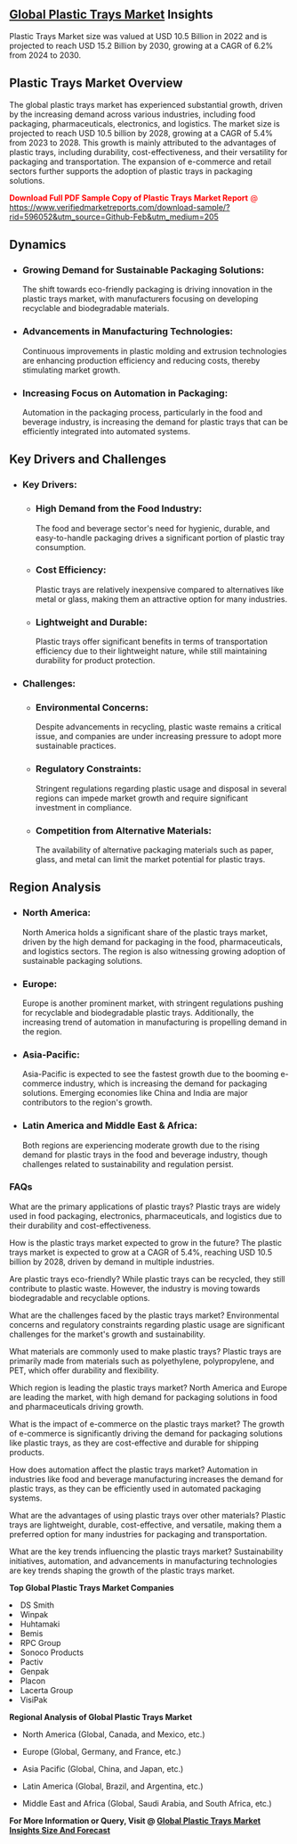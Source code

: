 <h2><a href="https://www.verifiedmarketreports.com/download-sample/?rid=596052&amp;utm_source=Github&amp;utm_medium=205" target="_blank">Global Plastic Trays Market</a> Insights</h2><p>Plastic Trays Market size was valued at USD 10.5 Billion in 2022 and is projected to reach USD 15.2 Billion by 2030, growing at a CAGR of 6.2% from 2024 to 2030.</p><p> <h2>Plastic Trays Market Overview</h2> <p>The global plastic trays market has experienced substantial growth, driven by the increasing demand across various industries, including food packaging, pharmaceuticals, electronics, and logistics. The market size is projected to reach USD 10.5 billion by 2028, growing at a CAGR of 5.4% from 2023 to 2028. This growth is mainly attributed to the advantages of plastic trays, including durability, cost-effectiveness, and their versatility for packaging and transportation. The expansion of e-commerce and retail sectors further supports the adoption of plastic trays in packaging solutions.</p> <p><p><span class=""><span style="color: #ff0000;"><strong>Download Full PDF Sample Copy of Plastic Trays Market Report</strong> @ </span><a href="https://www.verifiedmarketreports.com/download-sample/?rid=596052&amp;utm_source=Github-Feb&amp;utm_medium=205" target="_blank">https://www.verifiedmarketreports.com/download-sample/?rid=596052&amp;utm_source=Github-Feb&amp;utm_medium=205</a></span></p></p> <h2>Dynamics</h2> <ul> <li><h3>Growing Demand for Sustainable Packaging Solutions:</h3> The shift towards eco-friendly packaging is driving innovation in the plastic trays market, with manufacturers focusing on developing recyclable and biodegradable materials.</li> <li><h3>Advancements in Manufacturing Technologies:</h3> Continuous improvements in plastic molding and extrusion technologies are enhancing production efficiency and reducing costs, thereby stimulating market growth.</li> <li><h3>Increasing Focus on Automation in Packaging:</h3> Automation in the packaging process, particularly in the food and beverage industry, is increasing the demand for plastic trays that can be efficiently integrated into automated systems.</li> </ul> <h2>Key Drivers and Challenges</h2> <ul> <li><h3>Key Drivers:</h3> <ul> <li><h3>High Demand from the Food Industry:</h3> The food and beverage sector's need for hygienic, durable, and easy-to-handle packaging drives a significant portion of plastic tray consumption.</li> <li><h3>Cost Efficiency:</h3> Plastic trays are relatively inexpensive compared to alternatives like metal or glass, making them an attractive option for many industries.</li> <li><h3>Lightweight and Durable:</h3> Plastic trays offer significant benefits in terms of transportation efficiency due to their lightweight nature, while still maintaining durability for product protection.</li> </ul> </li> <li><h3>Challenges:</h3> <ul> <li><h3>Environmental Concerns:</h3> Despite advancements in recycling, plastic waste remains a critical issue, and companies are under increasing pressure to adopt more sustainable practices.</li> <li><h3>Regulatory Constraints:</h3> Stringent regulations regarding plastic usage and disposal in several regions can impede market growth and require significant investment in compliance.</li> <li><h3>Competition from Alternative Materials:</h3> The availability of alternative packaging materials such as paper, glass, and metal can limit the market potential for plastic trays.</li> </ul> </li> </ul> <h2>Region Analysis</h2> <ul> <li><h3>North America:</h3> North America holds a significant share of the plastic trays market, driven by the high demand for packaging in the food, pharmaceuticals, and logistics sectors. The region is also witnessing growing adoption of sustainable packaging solutions.</li> <li><h3>Europe:</h3> Europe is another prominent market, with stringent regulations pushing for recyclable and biodegradable plastic trays. Additionally, the increasing trend of automation in manufacturing is propelling demand in the region.</li> <li><h3>Asia-Pacific:</h3> Asia-Pacific is expected to see the fastest growth due to the booming e-commerce industry, which is increasing the demand for packaging solutions. Emerging economies like China and India are major contributors to the region's growth.</li> <li><h3>Latin America and Middle East & Africa:</h3> Both regions are experiencing moderate growth due to the rising demand for plastic trays in the food and beverage industry, though challenges related to sustainability and regulation persist.</li> </ul> <h3>FAQs</h3> <p>What are the primary applications of plastic trays? Plastic trays are widely used in food packaging, electronics, pharmaceuticals, and logistics due to their durability and cost-effectiveness.</p> <p>How is the plastic trays market expected to grow in the future? The plastic trays market is expected to grow at a CAGR of 5.4%, reaching USD 10.5 billion by 2028, driven by demand in multiple industries.</p> <p>Are plastic trays eco-friendly? While plastic trays can be recycled, they still contribute to plastic waste. However, the industry is moving towards biodegradable and recyclable options.</p> <p>What are the challenges faced by the plastic trays market? Environmental concerns and regulatory constraints regarding plastic usage are significant challenges for the market's growth and sustainability.</p> <p>What materials are commonly used to make plastic trays? Plastic trays are primarily made from materials such as polyethylene, polypropylene, and PET, which offer durability and flexibility.</p> <p>Which region is leading the plastic trays market? North America and Europe are leading the market, with high demand for packaging solutions in food and pharmaceuticals driving growth.</p> <p>What is the impact of e-commerce on the plastic trays market? The growth of e-commerce is significantly driving the demand for packaging solutions like plastic trays, as they are cost-effective and durable for shipping products.</p> <p>How does automation affect the plastic trays market? Automation in industries like food and beverage manufacturing increases the demand for plastic trays, as they can be efficiently used in automated packaging systems.</p> <p>What are the advantages of using plastic trays over other materials? Plastic trays are lightweight, durable, cost-effective, and versatile, making them a preferred option for many industries for packaging and transportation.</p> <p>What are the key trends influencing the plastic trays market? Sustainability initiatives, automation, and advancements in manufacturing technologies are key trends shaping the growth of the plastic trays market.</p> </p><p><strong>Top Global Plastic Trays Market Companies</strong></p><div data-test-id=""><p><li>DS Smith</li><li> Winpak</li><li> Huhtamaki</li><li> Bemis</li><li> RPC Group</li><li> Sonoco Products</li><li> Pactiv</li><li> Genpak</li><li> Placon</li><li> Lacerta Group</li><li> VisiPak</li></p><div><strong>Regional Analysis of&nbsp;Global Plastic Trays Market</strong></div><ul><li dir="ltr"><p dir="ltr">North America&nbsp;(Global, Canada, and Mexico, etc.)</p></li><li dir="ltr"><p dir="ltr">Europe (Global, Germany, and France, etc.)</p></li><li dir="ltr"><p dir="ltr">Asia Pacific&nbsp;(Global, China, and Japan, etc.)</p></li><li dir="ltr"><p dir="ltr">Latin America&nbsp;(Global, Brazil, and Argentina, etc.)</p></li><li dir="ltr">Middle East and Africa&nbsp;(Global, Saudi Arabia, and South Africa, etc.)</li></ul><p><strong>For More Information or Query, Visit @&nbsp;</strong><strong><a href="https://www.verifiedmarketreports.com/product/plastic-trays-market/?utm_source=Github&amp;utm_medium=205" target="_blank">Global Plastic Trays Market Insights Size And Forecast</a></strong></p></div>

